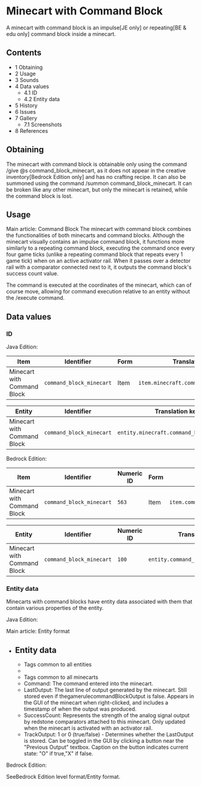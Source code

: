 # Minecart with Command Block
A minecart with command block is an impulse‌[JE  only] or repeating‌[BE & edu  only] command block inside a minecart.

## Contents
- 1 Obtaining
- 2 Usage
- 3 Sounds
- 4 Data values
	- 4.1 ID
	- 4.2 Entity data
- 5 History
- 6 Issues
- 7 Gallery
	- 7.1 Screenshots
- 8 References

## Obtaining
The minecart with command block is obtainable only using the command /give @s command_block_minecart, as it does not appear in the creative inventory‌[Bedrock Edition  only] and has no crafting recipe. It can also be summoned using the command /summon command_block_minecart. It can be broken like any other minecart, but only the minecart is retained, while the command block is lost.

## Usage
Main article: Command Block
The minecart with command block combines the functionalities of both minecarts and command blocks. Although the minecart visually contains an impulse command block, it functions more similarly to a repeating command block,  executing the command once every four game ticks (unlike a repeating command block that repeats every 1 game tick) when on an active activator rail. When it passes over a detector rail with a comparator connected next to it, it outputs the command block's success count value.

The command is executed at the coordinates of the minecart, which can of course move, allowing for command execution relative to an entity without the /execute command.

## Data values
### ID
Java Edition:

| Item                        | Identifier               | Form | Translation key                         |
|-----------------------------|--------------------------|------|-----------------------------------------|
| Minecart with Command Block | `command_block_minecart` | Item | `item.minecraft.command_block_minecart` |

| Entity                      | Identifier               | Translation key                           |
|-----------------------------|--------------------------|-------------------------------------------|
| Minecart with Command Block | `command_block_minecart` | `entity.minecraft.command_block_minecart` |

Bedrock Edition:

| Item                        | Identifier               | Numeric ID | Form | Translation key                    |
|-----------------------------|--------------------------|------------|------|------------------------------------|
| Minecart with Command Block | `command_block_minecart` | `563`      | Item | `item.command_block_minecart.name` |

| Entity                      | Identifier               | Numeric ID | Translation key                      |
|-----------------------------|--------------------------|------------|--------------------------------------|
| Minecart with Command Block | `command_block_minecart` | `100`      | `entity.command_block_minecart.name` |

### Entity data
Minecarts with command blocks have entity data associated with them that contain various properties of the entity. 

Java Edition:

Main article: Entity format
- Entity data
	- 
	- Tags common to all entities
	- 
	- Tags common to all minecarts
	- Command: The command entered into the minecart.
	- LastOutput: The last line of output generated by the minecart. Still stored even if thegamerulecommandBlockOutput is false. Appears in the GUI of the minecart when right-clicked, and includes a timestamp of when the output was produced.
	- SuccessCount: Represents the strength of the analog signal output by redstone comparators attached to this minecart. Only updated when the minecart is activated with an activator rail.
	- TrackOutput: 1 or 0 (true/false) - Determines whether the LastOutput is stored. Can be toggled in the GUI by clicking a button near the "Previous Output" textbox. Caption on the button indicates current state: "O" if true,"X" if false.

Bedrock Edition:

SeeBedrock Edition level format/Entity format.
